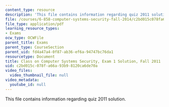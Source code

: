 ```yaml
---
content_type: resource
description: 'This file contains information regarding quiz 2011 solution. '
file: /courses/6-858-computer-systems-security-fall-2014/c2bd015c078fa66a93b98120ca6de70a_MIT6_858F14_q11-1_sol.pdf
file_type: application/pdf
learning_resource_types:
- Exams
ocw_type: OCWFile
parent_title: Exams
parent_type: CourseSection
parent_uid: fd4a47a4-0f87-ab36-ef6a-94747bc76da1
resourcetype: Document
title: Class on Computer Systems Security, Exam 1 Solution, Fall 2011
uid: c2bd015c-078f-a66a-93b9-8120ca6de70a
video_files:
  video_thumbnail_file: null
video_metadata:
  youtube_id: null
---
```

This file contains information regarding quiz 2011 solution. 

